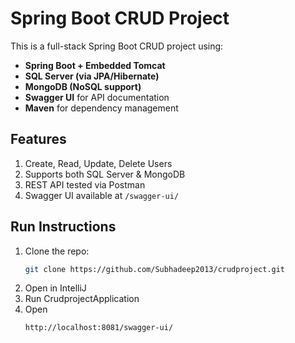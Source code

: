 # Spring Boot CRUD Project

This is a full-stack Spring Boot CRUD project using:
- **Spring Boot + Embedded Tomcat**
- **SQL Server (via JPA/Hibernate)**
- **MongoDB (NoSQL support)**
- **Swagger UI** for API documentation
- **Maven** for dependency management

## Features
1. Create, Read, Update, Delete Users  
2. Supports both SQL Server & MongoDB  
3. REST API tested via Postman  
4. Swagger UI available at `/swagger-ui/`  

## Run Instructions
1. Clone the repo:
   ```bash
   git clone https://github.com/Subhadeep2013/crudproject.git

2. Open in IntelliJ
3. Run CrudprojectApplication
4. Open 
   ```bash
   http://localhost:8081/swagger-ui/
